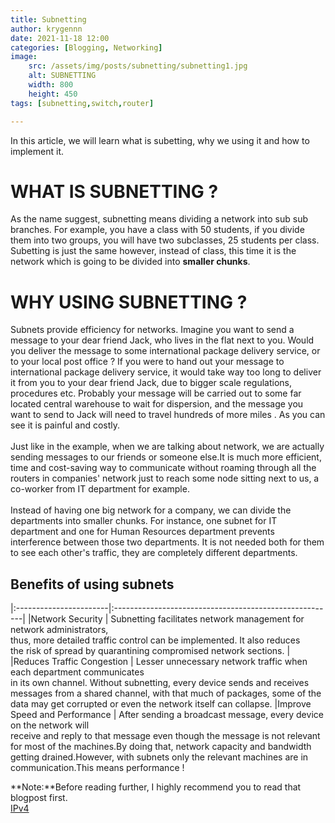 ```yaml
---
title: Subnetting
author: krygennn
date: 2021-11-18 12:00
categories: [Blogging, Networking]
image:
    src: /assets/img/posts/subnetting/subnetting1.jpg
    alt: SUBNETTING
    width: 800
    height: 450
tags: [subnetting,switch,router]

---
```


In this article, we will learn what is subetting, why we using it and how to implement it.

# WHAT IS SUBNETTING ?

As the name suggest, subnetting means dividing a network into sub sub branches. For example, you have a class with 50 students,
if you divide them into two groups, you will have two subclasses, 25 students per class. Subetting is just the same however,
instead of class, this time it is the network which is going to be divided into **smaller chunks**.

# WHY USING SUBNETTING ?

Subnets provide efficiency for networks. Imagine you want to send a message to your dear friend Jack, who lives in the flat
next to you. Would you deliver the message to some international package delivery service, or to your local post office ?
If you were to hand out your message to international package delivery service, it would take way too long to deliver it from
you to your dear friend Jack, due to bigger scale regulations, procedures etc. Probably your message will be carried out to some
far located central warehouse to wait for dispersion, and the message you want to send to Jack will need to travel hundreds of more miles
. As you can see it is painful and costly.
<br><br>
Just like in the example, when we are talking about network, we are actually sending messages to our friends or someone else.It is 
much more efficient, time and cost-saving way to communicate without roaming through all the routers in companies'
network just to reach some node sitting next to us, a co-worker from IT department for example.
<br><br>
Instead of having one big network for a company, we can divide the departments into smaller chunks. For instance, one subnet for 
IT department and one for Human Resources department prevents interference between those two departments. It is not needed
both for them to see each other's traffic, they are completely different departments.

## Benefits of using subnets

|:-----------------------|:-------------------------------------------------------|
|Network Security        | Subnetting facilitates network management for network administrators,<br>thus, more detailed traffic control can be implemented. It also reduces <br>the risk of spread by quarantining compromised network sections.     |
|Reduces Traffic Congestion | Lesser unnecessary network traffic when each department communicates <br>in its own channel. Without subnetting, every device sends and receives <br>messages from a shared channel, with that much of packages, some of the <br>data may get corrupted or even the network itself can collapse.
|Improve Speed and Performance | After sending a broadcast message, every device on the network will <br>receive and reply to that message even though the message is not relevant <br>for most of the machines.By doing that, network capacity and bandwidth <br>getting drained.However, with subnets only the relevant machines are in<br> communication.This means performance !

**Note:**Before reading further, I highly recommend you to read that blogpost first.<br>
[IPv4]()
